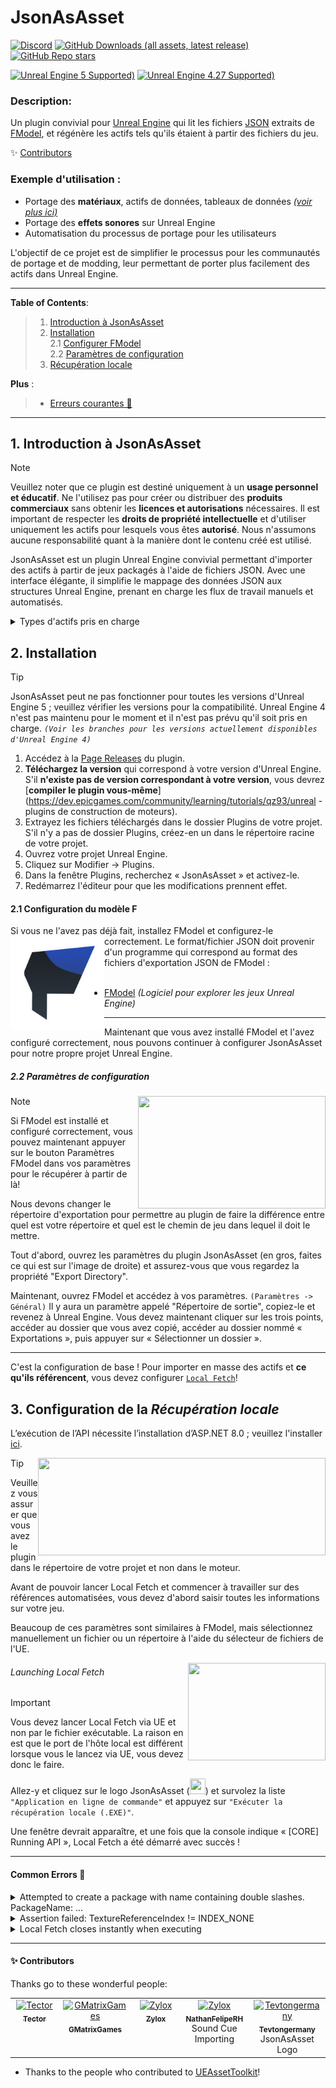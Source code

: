 # JsonAsAsset

[![Discord](https://img.shields.io/badge/Join%20Discord-Collector?color=7289DA&label=JsonAsAsset&logo=discord&logoColor=7289DA&style=for-the-badge)](https://discord.gg/h9s6qpBnUT)
[![GitHub Downloads (all assets, latest release)](https://img.shields.io/github/downloads/JsonAsAsset/JsonAsAsset/latest/total?style=for-the-badge&label=DOWNLOADS&color=blue)](https://github.com/JsonAsAsset/JsonAsAsset/releases)
[![GitHub Repo stars](https://img.shields.io/github/stars/JsonAsAsset/JsonAsAsset?style=for-the-badge&logo=&color=gold)](https://github.com/JsonAsAsset/JsonAsAsset/stargazers)

[![Unreal Engine 5 Supported)](https://img.shields.io/badge/UE5.0+-black?logo=unrealengine&style=for-the-badge&labelColor=grey)](#install)
[![Unreal Engine 4.27 Supported)](https://img.shields.io/badge/4.27-black?logo=unrealengine&style=for-the-badge&labelColor=grey)](#install)

### Description:

Un plugin convivial pour [Unreal Engine](https://www.unrealengine.com/en-US) qui lit les fichiers [JSON](https://www.json.org/json-en.html) extraits de [ FModel](https://fmodel.app), et régénère les actifs tels qu'ils étaient à partir des fichiers du jeu.

✨ [Contributors](#contribute)

### Exemple d'utilisation :

- Portage des **matériaux**, actifs de données, tableaux de données *[(voir plus ici)](#intro)*
- Portage des **effets sonores** sur Unreal Engine
- Automatisation du processus de portage pour les utilisateurs

L'objectif de ce projet est de simplifier le processus pour les communautés de portage et de modding, leur permettant de porter plus facilement des actifs dans Unreal Engine.

-----------------

**Table of Contents**:
<br> 

> 1. [Introduction à JsonAsAsset](#intro)
> 1. [Installation](#installation)  
> 2.1 [Configurer FModel](#setup-fmodel)  
> 2.2 [Paramètres de configuration](#setup-settings)  
> 3. [Récupération locale](#setup-local-fetch)

**Plus** :
<br> 

> - [Erreurs courantes 🐛](#erreurs-communes)

-----------------

<a name="intro"></a>
## 1. Introduction à JsonAsAsset
> [!NOTE]
> Veuillez noter que ce plugin est destiné uniquement à un **usage personnel et éducatif**. Ne l'utilisez pas pour créer ou distribuer des **produits commerciaux** sans obtenir les **licences et autorisations** nécessaires. Il est important de respecter les **droits de propriété intellectuelle** et d'utiliser uniquement les actifs pour lesquels vous êtes **autorisé**. Nous n'assumons aucune responsabilité quant à la manière dont le contenu créé est utilisé.

JsonAsAsset est un plugin Unreal Engine convivial permettant d'importer des actifs à partir de jeux packagés à l'aide de fichiers JSON. Avec une interface élégante, il simplifie le mappage des données JSON aux structures Unreal Engine, prenant en charge les flux de travail manuels et automatisés.

<details>
  <summary>Types d'actifs pris en charge</summary>

###### Sound Classes
- SoundWave

###### Materials
 - Material
 - MaterialFunction
 - MaterialParameterCollection
 - PhysicalMaterial
 - SubsurfaceProfile
     
###### Curve Asset Types
 - CurveFloat
 - CurveTable
 - CurveVector
 - CurveLinearColor
 - CurveLinearColorAtlas

###### Skeleton/Animation Asset Types
 - SkeletalMeshLODSettings
 - Animation (curves, sync markers)
 - Blendspace

###### Data Asset Types
- DataAsset
- DataTable

</details>

<a name="install"></a>
## 2. Installation
> [!TIP]
> JsonAsAsset peut ne pas fonctionner pour toutes les versions d'Unreal Engine 5 ; veuillez vérifier les versions pour la compatibilité. Unreal Engine 4 n'est pas maintenu pour le moment et il n'est pas prévu qu'il soit pris en charge.
> *`(Voir les branches pour les versions actuellement disponibles d'Unreal Engine 4)`*

1. Accédez à la [Page Releases](/../../releases) du plugin.
2. **Téléchargez la version** qui correspond à votre version d'Unreal Engine. S'il **n'existe pas de version correspondant à votre version**, vous devrez [**compiler le plugin vous-même**](https://dev.epicgames.com/community/learning/tutorials/qz93/unreal -plugins de construction de moteurs).
3. Extrayez les fichiers téléchargés dans le dossier Plugins de votre projet. S'il n'y a pas de dossier Plugins, créez-en un dans le répertoire racine de votre projet.
4. Ouvrez votre projet Unreal Engine.
5. Cliquez sur Modifier -> Plugins.
6. Dans la fenêtre Plugins, recherchez « JsonAsAsset » et activez-le.
7. Redémarrez l'éditeur pour que les modifications prennent effet.

<a name="setup-fmodel"></a>
#### 2.1 Configuration du modèle F
Si vous ne l'avez pas déjà fait, installez FModel et configurez-le correctement.
<img align="left" width="150" height="150" src="./Resources/FModelLogo.png?raw=true">
Le format/fichier JSON doit provenir d'un programme qui correspond au format des fichiers d'exportation JSON de FModel :
<br><br>

- [FModel](https://fmodel.app) *(Logiciel pour explorer les jeux Unreal Engine)*

-------------------

Maintenant que vous avez installé FModel et l'avez configuré correctement, nous pouvons continuer à configurer JsonAsAsset pour notre propre projet Unreal Engine.

<a name="setup-settings"></a>
##### 2.2 Paramètres de configuration
<img align="right" width="300" height="180" src=https://github.com/JsonAsAsset/JsonAsAsset/assets/73559984/aad4e86a-6f0b-4e66-aef1-13d30d8215de)>

> [!NOTE]
> Si FModel est installé et configuré correctement, vous pouvez maintenant appuyer sur le bouton Paramètres FModel dans vos paramètres pour le récupérer à partir de là!

Nous devons changer le répertoire d'exportation pour permettre au plugin de faire la différence entre quel est votre répertoire et quel est le chemin de jeu dans lequel il doit le mettre.

Tout d'abord, ouvrez les paramètres du plugin JsonAsAsset (en gros, faites ce qui est sur l'image de droite) et assurez-vous que vous regardez la propriété "Export Directory".

Maintenant, ouvrez FModel et accédez à vos paramètres. `(Paramètres -> Général)` Il y aura un paramètre appelé "Répertoire de sortie", copiez-le et revenez à Unreal Engine. Vous devez maintenant cliquer sur les trois points, accéder au dossier que vous avez copié, accéder au dossier nommé « Exportations », puis appuyer sur « Sélectionner un dossier ».

-------------------

C'est la configuration de base ! Pour importer en masse des actifs et **ce qu'ils référencent**, vous devez configurer [`Local Fetch`](#setup-local-fetch)!

<a name="setup-local-fetch"></a>
## 3. Configuration de la *Récupération locale*
L’exécution de l’API nécessite l’installation d’ASP.NET 8.0 ; veuillez l'installer [ici](https://dotnet.microsoft.com/en-us/download/dotnet/thank-you/runtime-aspnetcore-8.0.1-windows-x64-installer).

<img align="right" width="460" height="156" src=https://github.com/user-attachments/assets/2e3a3680-ccba-4847-9e81-50242085ae63>

> [!TIP]
> Veuillez vous assurer que vous avez le plugin dans le répertoire de votre projet et non dans le moteur.

Avant de pouvoir lancer Local Fetch et commencer à travailler sur des références automatisées, vous devez d'abord saisir toutes les informations sur votre jeu.

Beaucoup de ces paramètres sont similaires à FModel, mais sélectionnez manuellement un fichier ou un répertoire à l'aide du sélecteur de fichiers de l'UE.

<img align="right" width="220" height="156" src=https://github.com/user-attachments/assets/ede73451-9e69-40d9-b1e2-4ee3a00838c9>

###### Launching Local Fetch

> [!IMPORTANT]
> Vous devez lancer Local Fetch via UE et non par le fichier exécutable. La raison en est que le port de l'hôte local est différent lorsque vous le lancez via UE, vous devez donc le faire.

Allez-y et cliquez sur le logo JsonAsAsset (<img width="25" height="25" src=https://github.com/JsonAsAsset/JsonAsAsset/assets/73559984/b90ab71f-d9ac-4349-96eb-620aadf7812f>) et survolez la liste `"Application en ligne de commande"` et appuyez sur `"Exécuter la récupération locale (.EXE)"`.

Une fenêtre devrait apparaître, et une fois que la console indique « [CORE] Running API », Local Fetch a été démarré avec succès !

-----------------------

<a name="common-errors"></a>
#### Common Errors 🐛

<details>
  <summary>Attempted to create a package with name containing double slashes. PackageName: ...</summary>
  
------------
  
Please set your Export Directory to your actual "Output/Exports" directory

***INCORRECT***: T:/FModel/Output

***CORRECT***: T:/FModel/Output/Exports
</details>

<details>
  <summary>Assertion failed: TextureReferenceIndex != INDEX_NONE</summary>

------------
Il s'agit d'un problème connu dans notre code que nous n'avons pas encore entièrement résolu. Bien que les tentatives précédentes pour résoudre ce problème aient échoué, voici une solution partielle pour réduire son apparition :

- Relancez votre projet Unreal Engine, accédez aux paramètres du plugin JsonAsAsset et activez ***"Expose Pins"*** ou ***"Skip Result Node Connection"***. Activez également *** "Autoriser l'enregistrement des packages" ***.
</details>

<details>
  <summary>Local Fetch closes instantly when executing</summary>

------------

Il peut y avoir plusieurs raisons pour lesquelles l'application se ferme automatiquement, mais le problème vient principalement d'un élément manquant :

### 1. Vos paramètres sont erronés et nécessitent des modifications
> Si vous n'avez rien dans les paramètres, comment va-t-il s'exécuter correctement ? Assurez-vous que toutes les informations sur votre jeu sont définies dans les paramètres.

### 2. ASP.NET 8.0 non installé
> L'exécution de l'API nécessite l'installation d'ASP.NET 8.0, veuillez l'installer [ici](https://dotnet.microsoft.com/en-us/download/dotnet/thank-you/runtime-aspnetcore-8.0.2- Windows-x64-installer).

### 3. oo2core manquant
> Exécutez l'API manuellement dans l'explorateur de fichiers une fois, cela devrait télécharger le fichier à utiliser dans l'API. (Plugins/JsonAsAsset/Binaires/Win64/LocalFetch)
</details>

--------------------

<a name="contribute"></a>
#### ✨ Contributors

Thanks go to these wonderful people:

<!-- prettier-ignore-start -->
<!-- markdownlint-disable -->
<table>
  <tbody>
    <tr>
      <td align="center" valign="top" width="14.28%"><a href="https://github.com/Tectors"><img src="https://github.com/Tectors.png" width="100px;" alt="Tector"/><br /><sub><b>Tector</b></sub></a><br/></a></td>
      <td align="center" valign="top" width="14.28%"><a href="https://github.com/GMatrixGames"><img src="https://github.com/GMatrixGames.png" width="100px;" alt="GMatrixGames"/><br /><sub><b>GMatrixGames</b></sub></a><br/></a></td>
      <td align="center" valign="top" width="14.28%"><a href="https://github.com/zyloxmods"><img src="https://github.com/zyloxmods.png" width="100px;" alt="Zylox"/><br /><sub><b>Zylox</b></sub></a><br/></a></td>
      <td align="center" valign="top" width="14.28%"><a href="https://github.com/NathanFelipeRH"><img src="https://github.com/NathanFelipeRH.png" width="100px;" alt="Zylox"/><br /><sub><b>NathanFelipeRH</b></sub></a><br/>Sound Cue Importing</a></td>
      <td align="center" valign="top" width="14.28%"><a href="https://github.com/Tevtongermany"><img src="https://github.com/Tevtongermany.png" width="100px;" alt="Tevtongermany"/><br /><sub><b>Tevtongermany</b></sub></a><br/>JsonAsAsset Logo</a></td>
  </tbody>
</table>

- Thanks to the people who contributed to [UEAssetToolkit](https://github.com/Buckminsterfullerene02/UEAssetToolkit-Fixes)!
